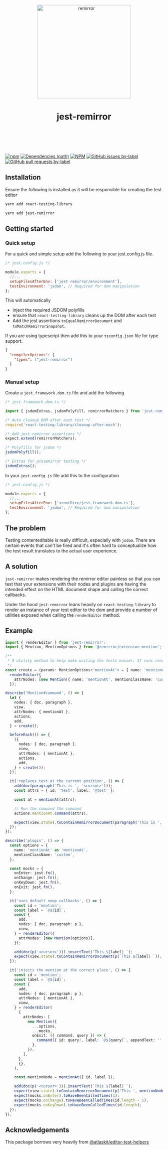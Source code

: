 <div align="center">
	<br />
	<div>
		<img width="300" src="https://cdn.jsdelivr.net/gh/ifiokjr/remirror/support/assets/logo-icon.svg" alt="remirror" />
    <h1 align="center">jest-remirror</h1>
	</div>
    <br />
    <br />
    <br />
    <br />
</div>

[![npm](https://img.shields.io/npm/dm/jest-remirror.svg?style=for-the-badge&logo=npm)](https://www.npmjs.com/package/jest-remirror) [![Dependencies (path)](https://img.shields.io/david/ifiokjr/remirror.svg?logo=npm&path=@remirror%2Fextension-mention&style=for-the-badge)](https://github.com/ifiokjr/remirror/blob/master/jest-remirror/package.json) [![NPM](https://img.shields.io/npm/l/jest-remirror.svg?style=for-the-badge)](https://github.com/ifiokjr/remirror/blob/master/LICENSE) [![GitHub issues by-label](https://img.shields.io/github/issues/ifiokjr/remirror/package%3A%20jest-remirror.svg?label=Open%20Issues&logo=github&style=for-the-badge)](https://github.com/ifiokjr/remirror/issues?utf8=%E2%9C%93&q=is%3Aissue+is%3Aopen+sort%3Aupdated-desc+label%3Apackage%3A%20jest-remirror) [![GitHub pull requests by-label](https://img.shields.io/github/issues-pr/ifiokjr/remirror/package%3A%20jest-remirror.svg?label=Open%20Pull%20Requests&logo=github&style=for-the-badge)](https://github.com/ifiokjr/remirror/pulls?utf8=%E2%9C%93&q=is%3Apr+is%3Aopen+sort%3Aupdated-desc+label%3Apackage%3A%20jest-remirror)

## Installation

Ensure the following is installed as it will be responsible for creating the test editor

```bash
yarn add react-testing-library
```

```bash
yarn add jest-remirror
```

## Getting started

### Quick setup

For a quick and simple setup add the following to your jest.config.js file.

```js
/* jest.config.js */

module.exports = {
  //...
  setupFilesAfterEnv: ['jest-remirror/environment'],
  testEnvironment: 'jsdom', // Required for dom manipulation
};
```

This will automatically

- inject the required JSDOM polyfills
- ensure that `react-testing-library` cleans up the DOM after each test
- Add the jest assertions `toEqualRemirrorDocument` and `toMatchRemirrorSnapshot`.

If you are using typescript then add this to your `tsconfig.json` file for type support.

```json
{
  "compilerOptions": {
    "types": ["jest-remirror"]
  }
}
```

### Manual setup

Create a `jest.framework.dom.ts` file and add the following

```ts
/* jest.framework.dom.ts */

import { jsdomExtras, jsdomPolyfill, remirrorMatchers } from 'jest-remirror';

/* Auto cleanup DOM after each test */
require('react-testing-library/cleanup-after-each');

/* Add jest-remirror assertions */
expect.extend(remirrorMatchers);

/* Polyfills for jsdom */
jsdomPolyfill();

/* Extras for prosemirror testing */
jsdomExtras();
```

In your `jest.config.js` file add this to the configuration

```js
/* jest.config.js */

module.exports = {
  //...
  setupFilesAfterEnv: ['<rootDir>/jest.framework.dom.ts'],
  testEnvironment: 'jsdom', // Required for dom manipulation
};
```

## The problem

Testing contenteditable is really difficult, especially with `jsdom`. There are certain events that can't be fired and it's often hard to conceptualize how the test result translates to the actual user experience.

## A solution

`jest-remirror` makes rendering the remirror editor painless so that you can test that your extensions with their nodes and plugins are having the intended effect on the HTML document shape and calling the correct callbacks.

Under the hood `jest-remirror` leans heavily on `react-testing-library` to render an instance of your test editor to the dom and provide a number of utilities exposed when calling the `renderEditor` method.

## Example

```ts
import { renderEditor } from 'jest-remirror';
import { Mention, MentionOptions } from '@remirror/extension-mention';

/**
 * A utility method to help make writing the tests easier. It runs renderEditor to inject the editor into the dom and pass along any params.
 */
const create = (params: MentionOptions<'mentionAt'> = { name: 'mentionAt' }) =>
  renderEditor({
    attrNodes: [new Mention({ name: 'mentionAt', mentionClassName: 'custom', ...params })],
  });

describe('Mention#command', () => {
  let {
    nodes: { doc, paragraph },
    view,
    attrNodes: { mentionAt },
    actions,
    add,
  } = create();

  beforeEach(() => {
    ({
      nodes: { doc, paragraph },
      view,
      attrNodes: { mentionAt },
      actions,
      add,
    } = create());
  });

  it('replaces text at the current position', () => {
    add(doc(paragraph('This is ', '<cursor>')));
    const attrs = { id: 'test', label: '@test' };

    const at = mentionAt(attrs);

    // Run the command the command
    actions.mentionAt.command(attrs);

    expect(view.state).toContainRemirrorDocument(paragraph('This is ', at()));
  });
});

describe('plugin', () => {
  const options = {
    name: 'mentionAt' as 'mentionAt',
    mentionClassName: 'custom',
  };

  const mocks = {
    onEnter: jest.fn(),
    onChange: jest.fn(),
    onKeyDown: jest.fn(),
    onExit: jest.fn(),
  };

  it('uses default noop callbacks', () => {
    const id = 'mention';
    const label = `@${id}`;
    const {
      add,
      nodes: { doc, paragraph: p },
      view,
    } = renderEditor({
      attrNodes: [new Mention(options)],
    });

    add(doc(p('<cursor>'))).insertText(`This ${label} `);
    expect(view.state).toContainRemirrorDocument(p(`This ${label} `));
  });

  it('injects the mention at the correct place', () => {
    const id = 'mention';
    const label = `@${id}`;
    const {
      add,
      nodes: { doc, paragraph: p },
      attrNodes: { mentionAt },
      view,
    } = renderEditor(
      {
        attrNodes: [
          new Mention({
            ...options,
            ...mocks,
            onExit: ({ command, query }) => {
              command({ id: query!, label: `@${query}`, appendText: '' });
            },
          }),
        ],
      },
      {},
    );

    const mentionNode = mentionAt({ id, label });

    add(doc(p('<cursor>'))).insertText(`This ${label} `);
    expect(view.state).toContainRemirrorDocument(p('This ', mentionNode(), ' '));
    expect(mocks.onEnter).toHaveBeenCalledTimes(1);
    expect(mocks.onChange).toHaveBeenCalledTimes(id.length - 1);
    expect(mocks.onKeyDown).toHaveBeenCalledTimes(id.length);
  });
});
```

## Acknowledgements

This package borrows very heavily from [@atlaskit/editor-test-helpers](https://www.npmjs.com/package/@atlaskit/editor-test-helpers)
